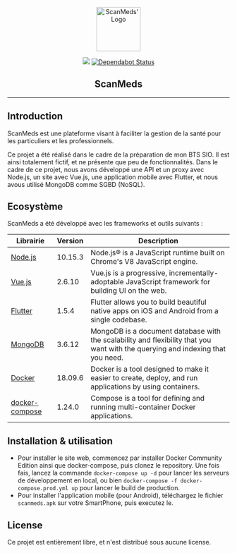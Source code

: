 <p align="center"><a href="https://scanmeds.arthurdufour.com" target="_blank" rel="noopener noreferrer"><img width="100" src="https://scanmeds.arthurdufour.com/img/logo.4d996dee.png" alt="ScanMeds' Logo"></a></p>

<p align="center">
  <a href="https://www.codacy.com/app/arthur-woosy/ScanMeds?utm_source=github.com&amp;utm_medium=referral&amp;utm_content=Woosy/ScanMeds&amp;utm_campaign=Badge_Grade"><img src="https://api.codacy.com/project/badge/Grade/0930314267f24a319492b79d9d5e3e90"/></a>
  <a href="https://dependabot.com/"><img src="https://api.dependabot.com/badges/status?host=github&amp;repo=Woosy/ScanMeds" alt="Dependabot Status"></a>
  <br>
</p>

<h2 align="center">ScanMeds</h2>

---

## Introduction

ScanMeds est une plateforme visant à faciliter la gestion de la santé pour les particuliers et les professionnels.

Ce projet a été réalisé dans le cadre de la préparation de mon BTS SIO. Il est ainsi totalement fictif, et ne présente que peu de fonctionnalités.
Dans le cadre de ce projet, nous avons développé une API et un proxy avec Node.js, un site avec Vue.js, une application mobile avec Flutter, et nous avous utilisé MongoDB comme SGBD (NoSQL).


## Ecosystème

ScanMeds a été développé avec les frameworks et outils suivants :

| Librairie | Version | Description |
|---------|--------|-------------|
| [Node.js] | 10.15.3 | Node.js® is a JavaScript runtime built on Chrome's V8 JavaScript engine. |
| [Vue.js] | 2.6.10 | Vue.js is a progressive, incrementally-adoptable JavaScript framework for building UI on the web. |
| [Flutter] | 1.5.4 | Flutter allows you to build beautiful native apps on iOS and Android from a single codebase. |
| [MongoDB] | 3.6.12 | MongoDB is a document database with the scalability and flexibility that you want with the querying and indexing that you need. |
| [Docker] | 18.09.6 | Docker is a tool designed to make it easier to create, deploy, and run applications by using containers. |
| [docker-compose] | 1.24.0 | Compose is a tool for defining and running multi-container Docker applications. |

## Installation & utilisation

* Pour installer le site web, commencez par installer Docker Community Edition ainsi que docker-compose, puis clonez le repository. Une fois fais, lancez la commande `docker-compose up -d` pour lancer les serveurs de développement en local, ou bien `docker-compose -f docker-compose.prod.yml up` pour lancer le build de production.
* Pour installer l'application mobile (pour Android), téléchargez le fichier `scanmeds.apk` sur votre SmartPhone, puis executez le. 

## License

Ce projet est entièrement libre, et n'est distribué sous aucune license.

[Node.js]: https://github.com/nodejs/node
[Vue.js]: https://github.com/vuejs/vue
[Flutter]: https://github.com/flutter/flutter
[MongoDB]: https://github.com/mongodb/mongo
[Docker]: https://github.com/docker/docker-ce
[docker-compose]: https://github.com/docker/compose

